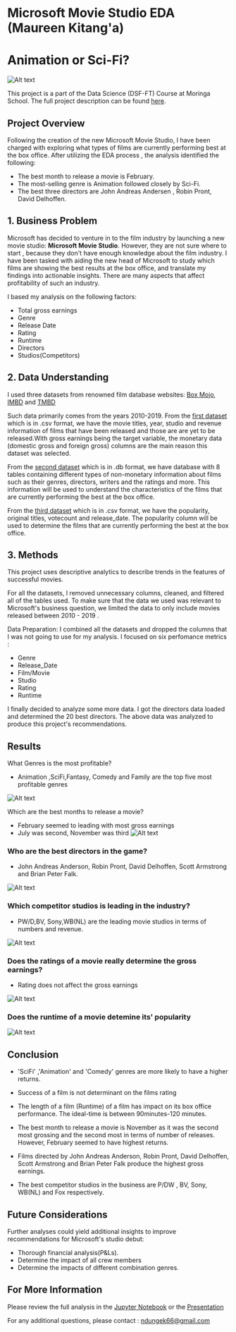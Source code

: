 # Microsoft Movie Studio EDA (Maureen Kitang'a)

# Animation or Sci-Fi?

<img
  src="images\readme img.webp"
  alt="Alt text"
  title="Optional title"
  style="display: inline-block; margin: 0 auto; max-width: 400px">


This project is a part of the Data Science (DSF-FT) Course at Moringa School. The full project description can be found [here](https://moringa.instructure.com/courses/243/pages/phase-1-project-description?module_item_id=44802).


## Project Overview 

Following the creation of the new Microsoft Movie Studio, I have been charged with exploring 
what types of films are currently performing best at the box office. After utilizing the EDA process ,
the analysis identified the following:
  * The best month to release a movie is February.
  * The most-selling genre is Animation followed closely by Sci-Fi.
  * The best three directors are John Andreas Andersen , Robin Pront, David Delhoffen.


  ## 1. Business Problem

Microsoft has decided to venture in to the film industry by launching a new movie studio: **Microsoft Movie Studio**.
However, they are not sure where to start , because they don't have enough knowledge about the film industry.
I have been tasked with aiding the new head of Microsoft to study which films  are showing the best results at the box office, and translate my findings into actionable insights. There are many aspects that affect profitability of such an industry. 

I based my analysis on the following factors:
 * Total gross earnings
 * Genre
 * Release Date
 * Rating
 * Runtime
 * Directors
 * Studios(Competitors)


## 2. Data Understanding

I used three datasets from renowned film database websites: [Box Mojo](https://www.boxofficemojo.com/), [IMBD](https://www.imdb.com/) and [TMBD](https://www.themoviedb.org/)
 
Such data primarily comes from the years 2010-2019.
From the  [first dataset](https://www.boxofficemojo.com/) which is in .csv format, we have the movie titles, year, studio and revenue information of films that have been released and those are are yet to be released.With gross earnings being the target variable, the monetary data (domestic gross and foreign gross) columns are the main reason this dataset was selected. 

From the [second dataset](https://www.imdb.com/) which is in .db format, we have database with 8 tables containing different types of non-monetary information about films such as their genres, directors, writers and the ratings and more. This information will be used to understand the characteristics of the films that are currently performing the best at the box office.

From the [third dataset](https://www.themoviedb.org/) which is in .csv format, we have the popularity, original titles, votecount and release_date. The popularity column will be used to determine the films that are currently performing the best at the box office.



## 3. Methods

This project uses descriptive analytics to describe trends in the features of successful movies.

For all the datasets, I removed unnecessary columns, cleaned, and filtered all of the tables used. To make sure that the data we used was relevant to Microsoft's business question, we limited the data to only include movies released between 2010 - 2019 .

Data Preparation: I combined all the datasets and dropped the columns that I was not going to use for my analysis.
I focused on six perfomance metrics :
* Genre
* Release_Date
* Film/Movie
* Studio
* Rating
* Runtime

I finally decided to analyze some more data. I got the directors data loaded and determined the 20 best directors.
The above data was analyzed to produce this project's recommendations.


## Results
 
What Genres is the most profitable?
* Animation ,SciFi,Fantasy, Comedy and Family are the top five most profitable genres

<img
  src="images\Genres.png"
  alt="Alt text"
  title="Optional title"
  style="display: inline-block; margin: 0 auto; max-width: 500px">


Which are the best months to release a movie?
* February seemed to leading with most gross earnings
* July was second, November was third
<img
  src="images\release_date.png"
  alt="Alt text"
  title="Optional title"
  style="display: inline-block; margin: 0 auto; max-width: 500px">




### Who are the best directors in the game?
* John Andreas Anderson, Robin Pront, David Delhoffen, Scott Armstrong and Brian Peter Falk.

<img
  src="images\directors.png"
  alt="Alt text"
  title="Optional title"
  style="display: inline-block; margin: 0 auto; max-width: 400px">


### Which competitor studios is leading in the industry?
* PW/D,BV, Sony,WB(NL) are the leading movie studios in terms of numbers and revenue.

<img
  src="images\studio.png"
  alt="Alt text"
  title="Optional title"
  style="display: inline-block; margin: 0 auto; max-width: 400px">


### Does the ratings of a movie really determine the gross earnings?
* Rating does not affect the gross earnings

<img
  src="images\ratings.png"
  alt="Alt text"
  title="Optional title"
  style="display: inline-block; margin: 0 auto; max-width: 400px">


### Does the runtime of a movie detemine its' popularity
<img
  src="images\runtime.png"
  alt="Alt text"
  title="Optional title"
  style="display: inline-block; margin: 0 auto; max-width: 400px">




## Conclusion

* 'SciFi' ,'Animation' and 'Comedy' genres are more likely to have a higher returns.

* Success of a film is not determinant on the films rating

* The length of a film (Runtime) of a film has impact on its box office performance. The ideal-time is between 90minutes-120 minutes.

* The best month to release a movie is November as it was the second most grossing and the second most in terms of number of releases. However, February seemed to have highest returns.

* Films directed by John Andreas Anderson, Robin Pront, David Delhoffen, Scott Armstrong and Brian Peter Falk produce the highest gross earnings.

* The best competitor studios in the business  are  P/DW , BV, Sony, WB(NL) and Fox respectively.


## Future Considerations
Further analyses could yield additional insights to improve recommendations for Microsoft's studio debut:
* Thorough financial analysis(P&Ls).
* Determine the impact of all crew members
* Determine the impacts of different combination genres.


## For More Information
Please review the full analysis in the [Jupyter Notebook](https://github.com/ndungek/Microsoft-Movie-Studio-EDA/blob/main/index.ipynb) or the [Presentation](https://drive.google.com/file/d/1WKT-wjj0-z9143Wr2REG-Km-8hND0hU3/view?usp=sharing)

For any additional questions, please contact : ndungek66@gmail.com